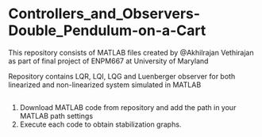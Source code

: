 # Controllers_and_Observers-Double_Pendulum-on-a-Cart

This repository consists of MATLAB files created by @Akhilrajan Vethirajan as part of final project of ENPM667 at University of Maryland

Repository contains LQR, LQI, LQG and Luenberger observer for both linearized and non-linearized system simulated in MATLAB
##
1. Download MATLAB code from repository and add the path in your MATLAB path settings
2. Execute each code to obtain stabilization graphs.




